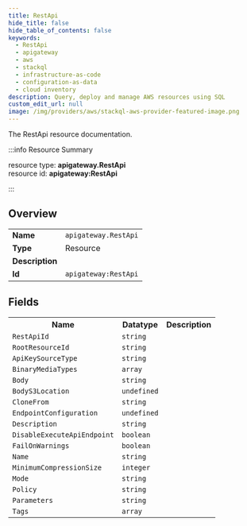 ```yaml
---
title: RestApi
hide_title: false
hide_table_of_contents: false
keywords:
  - RestApi
  - apigateway
  - aws
  - stackql
  - infrastructure-as-code
  - configuration-as-data
  - cloud inventory
description: Query, deploy and manage AWS resources using SQL
custom_edit_url: null
image: /img/providers/aws/stackql-aws-provider-featured-image.png
---
```

The RestApi resource documentation.

:::info Resource Summary

<div class="row">
<div class="providerDocColumn">
<span>resource type:&nbsp;<b>apigateway.RestApi</b></span><br />
<span>resource id:&nbsp;<b>apigateway:RestApi</b></span><br />
</div>
</div>

:::

## Overview
<table><tbody>
<tr><td><b>Name</b></td><td><code>apigateway.RestApi</code></td></tr>
<tr><td><b>Type</b></td><td>Resource</td></tr>
<tr><td><b>Description</b></td><td></td></tr>
<tr><td><b>Id</b></td><td><code>apigateway:RestApi</code></td></tr>
</tbody></table>

## Fields
<table><tbody>
<tr><th>Name</th><th>Datatype</th><th>Description</th></tr>
<tr><td><code>RestApiId</code></td><td><code>string</code></td><td></td></tr><tr><td><code>RootResourceId</code></td><td><code>string</code></td><td></td></tr><tr><td><code>ApiKeySourceType</code></td><td><code>string</code></td><td></td></tr><tr><td><code>BinaryMediaTypes</code></td><td><code>array</code></td><td></td></tr><tr><td><code>Body</code></td><td><code>string</code></td><td></td></tr><tr><td><code>BodyS3Location</code></td><td><code>undefined</code></td><td></td></tr><tr><td><code>CloneFrom</code></td><td><code>string</code></td><td></td></tr><tr><td><code>EndpointConfiguration</code></td><td><code>undefined</code></td><td></td></tr><tr><td><code>Description</code></td><td><code>string</code></td><td></td></tr><tr><td><code>DisableExecuteApiEndpoint</code></td><td><code>boolean</code></td><td></td></tr><tr><td><code>FailOnWarnings</code></td><td><code>boolean</code></td><td></td></tr><tr><td><code>Name</code></td><td><code>string</code></td><td></td></tr><tr><td><code>MinimumCompressionSize</code></td><td><code>integer</code></td><td></td></tr><tr><td><code>Mode</code></td><td><code>string</code></td><td></td></tr><tr><td><code>Policy</code></td><td><code>string</code></td><td></td></tr><tr><td><code>Parameters</code></td><td><code>string</code></td><td></td></tr><tr><td><code>Tags</code></td><td><code>array</code></td><td></td></tr>
</tbody></table>